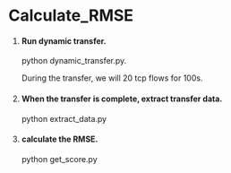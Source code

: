 # Calculate_RMSE

1. #### Run dynamic transfer.

   python dynamic_transfer.py.

   During the transfer, we will 20 tcp flows for 100s.

2. #### When the transfer is complete, extract transfer data.

   python extract_data.py

3. #### calculate the RMSE.

   python get_score.py
